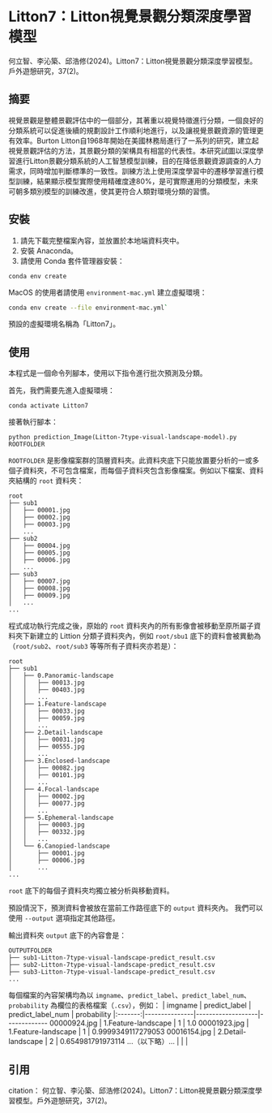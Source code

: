 # Litton7：Litton視覺景觀分類深度學習模型
何立智、李沁築、邱浩修(2024)。Litton7：Litton視覺景觀分類深度學習模型。戶外遊憩研究，37(2)。

## 摘要
  視覺景觀是整體景觀評估中的一個部分，其著重以視覺特徵進行分類，一個良好的分類系統可以促進後續的規劃設計工作順利地進行，以及讓視覺景觀資源的管理更有效率。Burton Litton自1968年開始在美國林務局進行了一系列的研究，建立起視覺景觀評估的方法，其景觀分類的架構具有相當的代表性。本研究試圖以深度學習進行Litton景觀分類系統的人工智慧模型訓練，目的在降低景觀資源調查的人力需求，同時增加判斷標準的一致性。訓練方法上使用深度學習中的遷移學習進行模型訓練，結果顯示模型實際使用精確度達80%，是可實際運用的分類模型，未來可朝多類別模型的訓練改進，使其更符合人類對環境分類的習慣。


## 安裝
1. 請先下載完整檔案內容，並放置於本地端資料夾中。
2. 安裝 Anaconda。
3. 請使用 Conda 套件管理器安裝：

```console
conda env create
```

MacOS 的使用者請使用 `environment-mac.yml` 建立虛擬環境：
```bash
conda env create --file environment-mac.yml`
```

預設的虛擬環境名稱為「Litton7」。

## 使用

本程式是一個命令列腳本，使用以下指令進行批次預測及分類。

首先，我們需要先進入虛擬環境：

```console
conda activate Litton7
```

接著執行腳本：

```console
python prediction_Image(Litton-7type-visual-landscape-model).py ROOTFOLDER
```

`ROOTFOLDER` 是影像檔案群的頂層資料夾。此資料夾底下只能放置要分析的一或多個子資料夾，不可包含檔案，而每個子資料夾包含影像檔案。例如以下檔案、資料夾結構的 `root` 資料夾：
```console
root
├── sub1
│   ├── 00001.jpg
│   ├── 00002.jpg
│   ├── 00003.jpg
│   ...
├── sub2
│   ├── 00004.jpg
│   ├── 00005.jpg
│   ├── 00006.jpg
│   ...
├── sub3
│   ├── 00007.jpg
│   ├── 00008.jpg
│   ├── 00009.jpg
│   ...
...
```

程式成功執行完成之後，原始的 `root` 資料夾內的所有影像會被移動至原所屬子資料夾下新建立的 Littion 分類子資料夾內，例如 `root/sbu1` 底下的資料會被異動為（`root/sub2`、`root/sub3` 等等所有子資料夾亦若是）：
```console
root
├── sub1
│   ├── 0.Panoramic-landscape
│   │   ├── 00013.jpg
│   │   ├── 00403.jpg
│   │   ...
│   ├── 1.Feature-landscape
│   │   ├── 00033.jpg
│   │   ├── 00059.jpg
│   │   ...
│   ├── 2.Detail-landscape
│   │   ├── 00031.jpg
│   │   ├── 00555.jpg
│   │   ...
│   ├── 3.Enclosed-landscape
│   │   ├── 00082.jpg
│   │   ├── 00101.jpg
│   │   ...
│   ├── 4.Focal-landscape
│   │   ├── 00002.jpg
│   │   ├── 00077.jpg
│   │   ...
│   ├── 5.Ephemeral-landscape
│   │   ├── 00003.jpg
│   │   ├── 00332.jpg
│   │   ...
│   └── 6.Canopied-landscape
│       ├── 00001.jpg
│       ├── 00006.jpg
│       ...
...
```
`root` 底下的每個子資料夾均獨立被分析與移動資料。

預設情況下，預測資料會被放在當前工作路徑底下的 `output` 資料夾內。
我們可以使用 `--output` 選項指定其他路徑。

輸出資料夾 `output` 底下的內容會是：
```console
OUTPUTFOLDER
├── sub1-Litton-7type-visual-landscape-predict_result.csv
├── sub2-Litton-7type-visual-landscape-predict_result.csv
├── sub3-Litton-7type-visual-landscape-predict_result.csv
...
```

每個檔案的內容架構均為以 `imgname`、`predict_label`、`predict_label_num`、`probability` 為欄位的表格檔案（`.csv`），例如：
| imgname | predict_label | predict_label_num | probability
|:-------:|---------------|-------------------|-------------
00000924.jpg | 1.Feature-landscape | 1 | 1.0
00001923.jpg | 1.Feature-landscape | 1 | 0.9999349117279053
00016154.jpg | 2.Detail-landscape | 2 | 0.654981791973114
...（以下略）... | | |



[trained weight]: https://drive.google.com/file/d/1177rxfD7Yx5F5ZzEqDGBeAIYHTLU3lj9/view?usp=drive_link


## 引用
citation：
何立智、李沁築、邱浩修(2024)。Litton7：Litton視覺景觀分類深度學習模型。戶外遊憩研究，37(2)。




